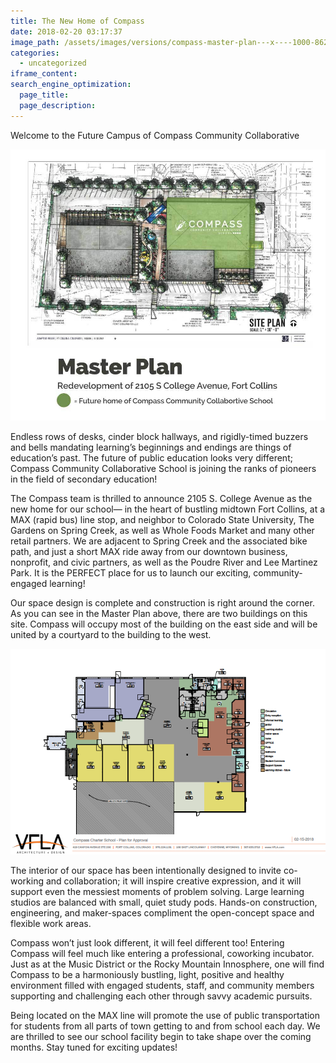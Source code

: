 ```yaml
---
title: The New Home of Compass
date: 2018-02-20 03:17:37
image_path: /assets/images/versions/compass-master-plan---x----1000-862x---.jpg
categories:
  - uncategorized
iframe_content:
search_engine_optimization:
  page_title:
  page_description:
---
```


Welcome to the Future Campus of Compass Community Collaborative

![](/assets/images/versions/compass-master-plan---x----1000-862x---.jpg)

Endless rows of desks, cinder block hallways, and rigidly-timed buzzers and bells mandating learning’s beginnings and endings are things of education’s past. The future of public education looks very different; Compass Community Collaborative School is joining the ranks of pioneers in the field of secondary education!

The Compass team is thrilled to announce 2105 S. College Avenue as the new home for our school— in the heart of bustling midtown Fort Collins, at a MAX (rapid bus) line stop, and neighbor to Colorado State University, The Gardens on Spring Creek, as well as Whole Foods Market and many other retail partners. We are adjacent to Spring Creek and the associated bike path, and just a short MAX ride away from our downtown business, nonprofit, and civic partners, as well as the Poudre River and Lee Martinez Park. It is the PERFECT place for us to launch our exciting, community-engaged learning!

Our space design is complete and construction is right around the corner. As you can see in the Master Plan above, there are two buildings on this site. Compass will occupy most of the building on the east side and will be united by a courtyard to the building to the west.

![](/assets/images/versions/compass-floor-plan---x----657-429x---.png)

The interior of our space has been intentionally designed to invite co-working and collaboration; it will inspire creative expression, and it will support even the messiest moments of problem solving. Large learning studios are balanced with small, quiet study pods. Hands-on construction, engineering, and maker-spaces compliment the open-concept space and flexible work areas.

Compass won’t just look different, it will feel different too! Entering Compass will feel much like entering a professional, coworking incubator. Just as at the Music District or the Rocky Mountain Innosphere, one will find Compass to be a harmoniously bustling, light, positive and healthy environment filled with engaged students, staff, and community members supporting and challenging each other through savvy academic pursuits. &nbsp;&nbsp;&nbsp;

Being located on the MAX line will promote the use of public transportation for students from all parts of town getting to and from school each day. We are thrilled to see our school facility begin to take shape over the coming months. Stay tuned for exciting updates!